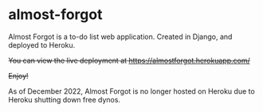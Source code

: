 # almost-forgot

Almost Forgot is a to-do list web application. Created in Django, and deployed to Heroku.

~~You can view the live deployment at https://almostforgot.herokuapp.com/~~

~~Enjoy!~~

As of December 2022, Almost Forgot is no longer hosted on Heroku due to Heroku shutting down free dynos.
